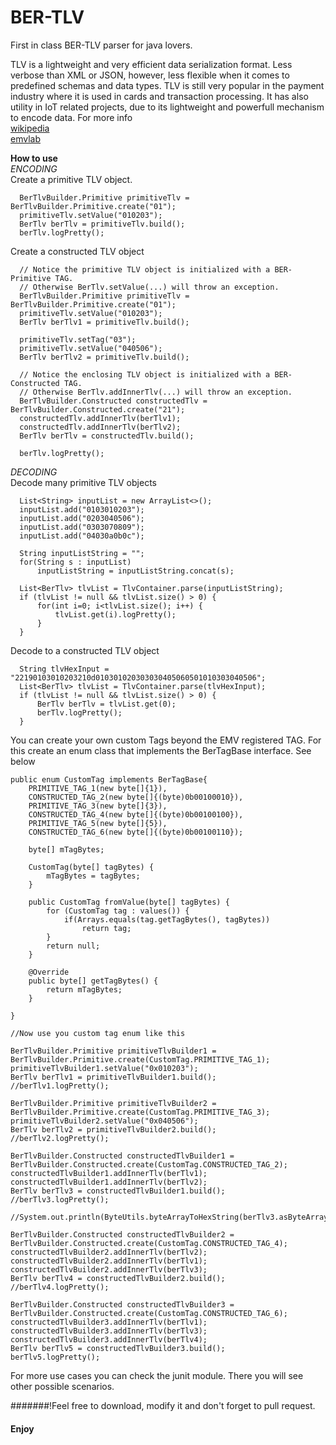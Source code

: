 # BER-TLV
First in class BER-TLV parser for java lovers. 

TLV is a lightweight and very efficient data serialization format. Less verbose than XML or JSON, however, less flexible
when it comes to predefined schemas and data types. TLV is still very popular in the payment industry where it is used in
cards and transaction processing. It has also utility in IoT related projects, due to its lightweight and powerfull
mechanism to encode data.
For more info 
<BR>
[wikipedia](https://en.wikipedia.org/wiki/X.690)
<BR>
[emvlab](http://www.emvlab.org/)

**How to use**
<BR>
*ENCODING*
<BR>
Create a primitive TLV object.
```
  BerTlvBuilder.Primitive primitiveTlv = BerTlvBuilder.Primitive.create("01");
  primitiveTlv.setValue("010203");
  BerTlv berTlv = primitiveTlv.build();
  berTlv.logPretty();
```

Create a constructed TLV object
```
  // Notice the primitive TLV object is initialized with a BER-Primitive TAG.
  // Otherwise BerTlv.setValue(...) will throw an exception.
  BerTlvBuilder.Primitive primitiveTlv = BerTlvBuilder.Primitive.create("01");
  primitiveTlv.setValue("010203");
  BerTlv berTlv1 = primitiveTlv.build();

  primitiveTlv.setTag("03");
  primitiveTlv.setValue("040506");
  BerTlv berTlv2 = primitiveTlv.build();

  // Notice the enclosing TLV object is initialized with a BER-Constructed TAG.
  // Otherwise BerTlv.addInnerTlv(...) will throw an exception.
  BerTlvBuilder.Constructed constructedTlv = BerTlvBuilder.Constructed.create("21");
  constructedTlv.addInnerTlv(berTlv1);
  constructedTlv.addInnerTlv(berTlv2);
  BerTlv berTlv = constructedTlv.build();
  
  berTlv.logPretty();
```


*DECODING*
<BR>
Decode many primitive TLV objects
```
  List<String> inputList = new ArrayList<>();
  inputList.add("0103010203");
  inputList.add("0203040506");
  inputList.add("0303070809");
  inputList.add("04030a0b0c");

  String inputListString = "";
  for(String s : inputList)
      inputListString = inputListString.concat(s);

  List<BerTlv> tlvList = TlvContainer.parse(inputListString);
  if (tlvList != null && tlvList.size() > 0) {
      for(int i=0; i<tlvList.size(); i++) {
          tlvList.get(i).logPretty();
      }
  }
```

Decode to a constructed TLV object
```
  String tlvHexInput = "22190103010203210d010301020303030405060501010303040506";
  List<BerTlv> tlvList = TlvContainer.parse(tlvHexInput);
  if (tlvList != null && tlvList.size() > 0) {
      BerTlv berTlv = tlvList.get(0);
      berTlv.logPretty();
  }
```

You can create your own custom Tags beyond the EMV registered TAG. For this create an enum class that implements the
BerTagBase interface. See below

```
public enum CustomTag implements BerTagBase{
	PRIMITIVE_TAG_1(new byte[]{1}),
	CONSTRUCTED_TAG_2(new byte[]{(byte)0b00100010}),
	PRIMITIVE_TAG_3(new byte[]{3}),
	CONSTRUCTED_TAG_4(new byte[]{(byte)0b00100100}),
	PRIMITIVE_TAG_5(new byte[]{5}),
	CONSTRUCTED_TAG_6(new byte[]{(byte)0b00100110});

	byte[] mTagBytes;

	CustomTag(byte[] tagBytes) {
		mTagBytes = tagBytes;
	}

	public CustomTag fromValue(byte[] tagBytes) {
		for (CustomTag tag : values()) {
			if(Arrays.equals(tag.getTagBytes(), tagBytes))
				return tag;
		}
		return null;
	}

	@Override
	public byte[] getTagBytes() {
		return mTagBytes;
	}

}

//Now use you custom tag enum like this

BerTlvBuilder.Primitive primitiveTlvBuilder1 = BerTlvBuilder.Primitive.create(CustomTag.PRIMITIVE_TAG_1);
primitiveTlvBuilder1.setValue("0x010203");
BerTlv berTlv1 = primitiveTlvBuilder1.build();
//berTlv1.logPretty();

BerTlvBuilder.Primitive primitiveTlvBuilder2 = BerTlvBuilder.Primitive.create(CustomTag.PRIMITIVE_TAG_3);
primitiveTlvBuilder2.setValue("0x040506");
BerTlv berTlv2 = primitiveTlvBuilder2.build();
//berTlv2.logPretty();

BerTlvBuilder.Constructed constructedTlvBuilder1 = BerTlvBuilder.Constructed.create(CustomTag.CONSTRUCTED_TAG_2);
constructedTlvBuilder1.addInnerTlv(berTlv1);
constructedTlvBuilder1.addInnerTlv(berTlv2);
BerTlv berTlv3 = constructedTlvBuilder1.build();
//berTlv3.logPretty();

//System.out.println(ByteUtils.byteArrayToHexString(berTlv3.asByteArray()));

BerTlvBuilder.Constructed constructedTlvBuilder2 = BerTlvBuilder.Constructed.create(CustomTag.CONSTRUCTED_TAG_4);
constructedTlvBuilder2.addInnerTlv(berTlv2);
constructedTlvBuilder2.addInnerTlv(berTlv1);
constructedTlvBuilder2.addInnerTlv(berTlv3);
BerTlv berTlv4 = constructedTlvBuilder2.build();
//berTlv4.logPretty();

BerTlvBuilder.Constructed constructedTlvBuilder3 = BerTlvBuilder.Constructed.create(CustomTag.CONSTRUCTED_TAG_6);
constructedTlvBuilder3.addInnerTlv(berTlv1);
constructedTlvBuilder3.addInnerTlv(berTlv3);
constructedTlvBuilder3.addInnerTlv(berTlv4);
BerTlv berTlv5 = constructedTlvBuilder3.build();
berTlv5.logPretty();
```
For more use cases you can check the junit module. There you will see other possible scenarios.


#######!Feel free to download, modify it and don't forget to pull request.

#### Enjoy
